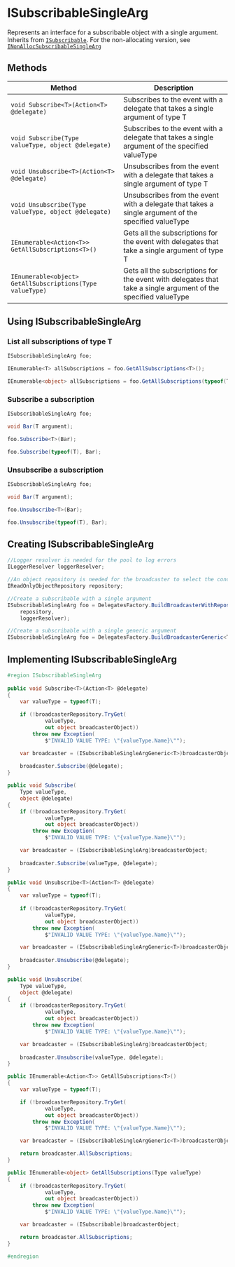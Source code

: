 # ISubscribableSingleArg

Represents an interface for a subscribable object with a single argument. Inherits from [`ISubscribable`](ISubscribable.md). For the non-allocating version, see [`INonAllocSubscribableSingleArg`](INonAllocSubscribableSingleArg.md)

## Methods

Method | Description
--- | ---
`void Subscribe<T>(Action<T> @delegate)` | Subscribes to the event with a delegate that takes a single argument of type T
`void Subscribe(Type valueType, object @delegate)` | Subscribes to the event with a delegate that takes a single argument of the specified valueType
`void Unsubscribe<T>(Action<T> @delegate)` | Unsubscribes from the event with a delegate that takes a single argument of type T
`void Unsubscribe(Type valueType, object @delegate)` | Unsubscribes from the event with a delegate that takes a single argument of the specified valueType
`IEnumerable<Action<T>> GetAllSubscriptions<T>()` | Gets all the subscriptions for the event with delegates that take a single argument of type T
`IEnumerable<object> GetAllSubscriptions(Type valueType)` | Gets all the subscriptions for the event with delegates that take a single argument of the specified valueType

## Using ISubscribableSingleArg

### List all subscriptions of type T

```csharp
ISubscribableSingleArg foo;

IEnumerable<T> allSubscriptions = foo.GetAllSubscriptions<T>();

IEnumerable<object> allSubscriptions = foo.GetAllSubscriptions(typeof(T));
```

### Subscribe a subscription

```csharp
ISubscribableSingleArg foo;

void Bar(T argument);

foo.Subscribe<T>(Bar);

foo.Subscribe(typeof(T), Bar);
```

### Unsubscribe a subscription

```csharp
ISubscribableSingleArg foo;

void Bar(T argument);

foo.Unsubscribe<T>(Bar);

foo.Unsubscribe(typeof(T), Bar);
```

## Creating ISubscribableSingleArg

```csharp
//Logger resolver is needed for the pool to log errors
ILoggerResolver loggerResolver;

//An object repository is needed for the broadcaster to select the concrete broadcaster for a given argument type
IReadOnlyObjectRepository repository;

//Create a subscribable with a single argument
ISubscribableSingleArg foo = DelegatesFactory.BuildBroadcasterWithRepository(
    repository,
    loggerResolver);

//Create a subscribable with a single generic argument
ISubscribableSingleArg foo = DelegatesFactory.BuildBroadcasterGeneric<T>(loggerResolver);
```

## Implementing ISubscribableSingleArg

```csharp
#region ISubscribableSingleArg
		
public void Subscribe<T>(Action<T> @delegate)
{
	var valueType = typeof(T);
	
	if (!broadcasterRepository.TryGet(
			valueType,
			out object broadcasterObject))
		throw new Exception(
			$"INVALID VALUE TYPE: \"{valueType.Name}\"");

	var broadcaster = (ISubscribableSingleArgGeneric<T>)broadcasterObject;
	
	broadcaster.Subscribe(@delegate);
}

public void Subscribe(
	Type valueType,
	object @delegate)
{
	if (!broadcasterRepository.TryGet(
			valueType,
			out object broadcasterObject))
		throw new Exception(
			$"INVALID VALUE TYPE: \"{valueType.Name}\"");

	var broadcaster = (ISubscribableSingleArg)broadcasterObject;
	
	broadcaster.Subscribe(valueType, @delegate);
}

public void Unsubscribe<T>(Action<T> @delegate)
{
	var valueType = typeof(T);
	
	if (!broadcasterRepository.TryGet(
			valueType,
			out object broadcasterObject))
		throw new Exception(
			$"INVALID VALUE TYPE: \"{valueType.Name}\"");

	var broadcaster = (ISubscribableSingleArgGeneric<T>)broadcasterObject;
	
	broadcaster.Unsubscribe(@delegate);
}

public void Unsubscribe(
	Type valueType,
	object @delegate)
{
	if (!broadcasterRepository.TryGet(
			valueType,
			out object broadcasterObject))
		throw new Exception(
			$"INVALID VALUE TYPE: \"{valueType.Name}\"");

	var broadcaster = (ISubscribableSingleArg)broadcasterObject;
	
	broadcaster.Unsubscribe(valueType, @delegate);
}

public IEnumerable<Action<T>> GetAllSubscriptions<T>()
{
	var valueType = typeof(T);

	if (!broadcasterRepository.TryGet(
			valueType,
			out object broadcasterObject))
		throw new Exception(
			$"INVALID VALUE TYPE: \"{valueType.Name}\"");

	var broadcaster = (ISubscribableSingleArgGeneric<T>)broadcasterObject;

	return broadcaster.AllSubscriptions;
}

public IEnumerable<object> GetAllSubscriptions(Type valueType)
{
	if (!broadcasterRepository.TryGet(
			valueType,
			out object broadcasterObject))
		throw new Exception(
			$"INVALID VALUE TYPE: \"{valueType.Name}\"");

	var broadcaster = (ISubscribable)broadcasterObject;

	return broadcaster.AllSubscriptions;
}

#endregion
```
